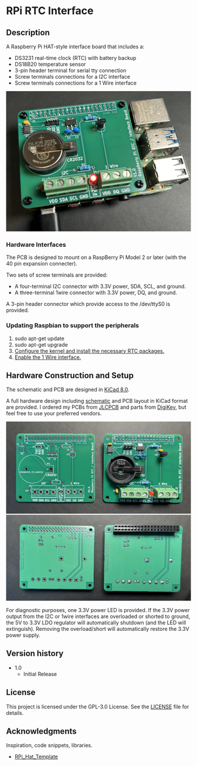 # RPi RTC Interface

## Description

A Raspberry Pi HAT-style interface board that includes a:
* DS3231 real-time clock \(RTC\) with battery backup
* DS18B20 temperature sensor
* 3-pin header terminal for serial tty connection
* Screw terminals connections for a I2C interface
* Screw terminals connections for a 1 Wire interface
<p align="center">
  <img src="Mounted.jpg" alt="Completed hardware"/>
</p>

### Hardware Interfaces

The PCB is designed to mount on a RaspBerry Pi Model 2 or later \(with the 40 pin expansion connecter\).

Two sets of screw terminals are provided:
* A four-terminal I2C connector with 3.3V power, SDA, SCL, and ground. 
* A three-terminal 1wire connector with 3.3V power, DQ, and ground.

A 3-pin header connector which provide access to the /dev/ttyS0 is provided.

### Updating Raspbian to support the peripherals

1. sudo apt-get update
2. sudo apt-get upgrade
3. [Configure the kernel and install the necessary RTC packages.](https://pimylifeup.com/raspberry-pi-rtc/)
4. [Enable the 1 Wire interface.](https://www.circuitbasics.com/raspberry-pi-ds18b20-temperature-sensor-tutorial/)

## Hardware Construction and Setup

The schematic and PCB are designed in [KiCad 8.0](https://www.kicad.org/).

A full hardware design including [schematic](schematic.pdf) and PCB layout in KiCad format are provided. I ordered my PCBs from [JLCPCB](https://jlcpcb.com/) and parts from [DigiKey](https://digikey.com), but feel free to use your preferred vendors. 

<p align="center">
  <img src="PCB_front.jpg" alt="PCB front view"/>
  <img src="PCB_rear.jpg" alt="PCB read view"/>
</p>

For diagnostic purposes, one 3.3V power LED is provided. If the 3.3V power output from the I2C or 1wire interfaces are overloaded or shorted to ground, the 5V to 3.3V LDO regulator will automatically shutdown (and the LED will extinguish). Removing the overload/short will automatically restore the 3.3V power supply.

## Version history

* 1.0
    * Initial Release

## License

This project is licensed under the GPL-3.0 License. See the [LICENSE](LICENSE) file for details.

## Acknowledgments

Inspiration, code snippets, libraries.
* [RPi_Hat_Template](https://github.com/devbisme/RPi_Hat_Template)

